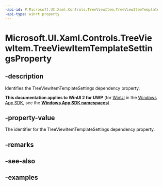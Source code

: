 ```yaml
---
-api-id: P:Microsoft.UI.Xaml.Controls.TreeViewItem.TreeViewItemTemplateSettingsProperty
-api-type: winrt property
---
```

<!-- Property syntax.
public DependencyProperty TreeViewItemTemplateSettingsProperty { get; }
-->

# Microsoft.UI.Xaml.Controls.TreeViewItem.TreeViewItemTemplateSettingsProperty


## -description

Identifies the TreeViewItemTemplateSettings dependency property.


**This documentation applies to WinUI 2 for UWP** (for [WinUI](/windows/apps/winui/winui3/) in the [Windows App SDK](/windows/apps/windows-app-sdk/), see the **[Windows App SDK namespaces](/windows/windows-app-sdk/api/winrt/)**).

## -property-value

The identifier for the TreeViewItemTemplateSettings dependency property.


## -remarks


## -see-also


## -examples


